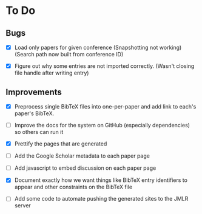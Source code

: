 # To Do

## Bugs

- [X] Load only papers for given conference (Snapshotting not working)
      (Search path now built from conference ID)

- [X] Figure out why some entries are not imported correctly.
      (Wasn't closing file handle after writing entry)

## Improvements

- [X] Preprocess single BibTeX files into one-per-paper and add link to 
	  each's paper's BibTeX.

- [ ] Improve the docs for the system on GitHub (especially dependencies) 
      so others can run it

- [X] Prettify the pages that are generated

- [ ] Add the Google Scholar metadata to each paper page

- [ ] Add javascript to embed discussion on each paper page

- [X] Document exactly how we want things like BibTeX entry identifiers to 
      appear and other constraints on the BibTeX file

- [ ] Add some code to automate pushing the generated sites to the JMLR server


